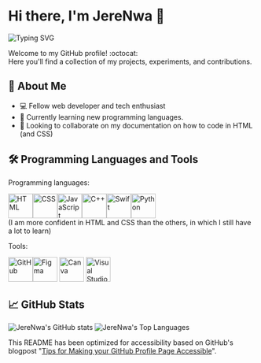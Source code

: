 # Hi there, I'm JereNwa 👋

![Typing SVG](https://readme-typing-svg.demolab.com?font=system-ui&pause=1000&color=000000&width=435&lines=Your+average+young+developer+%F0%9F%92%BB)

Welcome to my GitHub profile! :octocat:<br/>
Here you'll find a collection of my projects, experiments, and contributions.

## 🚀 About Me

- 💻 Fellow web developer and tech enthusiast
- 🌱 Currently learning new programming languages.
- 👯 Looking to collaborate on my documentation on how to code in HTML (and CSS)

## 🛠️ Programming Languages and Tools
Programming languages:

<img src="https://cdn.jsdelivr.net/gh/devicons/devicon@latest/icons/html5/html5-original-wordmark.svg" height=50 width=50 alt="HTML"/><img src="https://upload.wikimedia.org/wikipedia/commons/a/ab/Official_CSS_Logo.svg" height=50 width=50 alt="CSS"/><img src="https://cdn.jsdelivr.net/gh/devicons/devicon@latest/icons/javascript/javascript-original.svg" height=50 width=50 alt="JavaScript"/><img src="https://cdn.jsdelivr.net/gh/devicons/devicon@latest/icons/cplusplus/cplusplus-original.svg" height=50 width=50 alt="C++"/><img src="https://cdn.jsdelivr.net/gh/devicons/devicon@latest/icons/swift/swift-original.svg" height=50 width=50 alt="Swift"/><img src="https://cdn.jsdelivr.net/gh/devicons/devicon@latest/icons/python/python-original.svg" height=50 width=50 alt="Python"/><br/>
(I am more confident in HTML and CSS than the others, in which I still have a lot to learn)
          
          

Tools:

<img src="https://cdn.jsdelivr.net/gh/devicons/devicon@latest/icons/github/github-original.svg" height=50 width=50 alt="GitHub"/><img src="https://cdn.jsdelivr.net/gh/devicons/devicon@latest/icons/figma/figma-original.svg" height=50 width=50 alt="Figma"/>  <img src="https://upload.wikimedia.org/wikipedia/en/b/bb/Canva_Logo.svg" height=50 alt="Canva"/>  <img src="https://cdn.jsdelivr.net/gh/devicons/devicon@latest/icons/vscode/vscode-original.svg" height=50 width=50 alt="Visual Studio Code"/>

## 📈 GitHub Stats

![JereNwa's GitHub stats](https://github-readme-stats.vercel.app/api?username=JereNwa&show_icons=true&theme=default) 
![JereNwa's Top Languages](https://github-readme-stats.vercel.app/api/top-langs/?username=JereNwa&show_icons=true&theme=default) 


This README has been optimized for accessibility based on GitHub's blogpost "[Tips for Making your GitHub Profile Page Accessible](https://github.blog/2023-10-26-5-tips-for-making-your-github-profile-page-accessible)".

<!--
**JereNwa/JereNwa** is a ✨ _special_ ✨ repository because its `README.md` (this file) appears on your GitHub profile.

Here are some ideas to get you started:

- 🔭 I’m currently working on ...
- 🌱 I’m currently learning ...
- 👯 I’m looking to collaborate on ...
- 🤔 I’m looking for help with ...
- 💬 Ask me about ...
- 📫 How to reach me: ...
- 😄 Pronouns: ...
- ⚡ Fun fact: ...
-->
